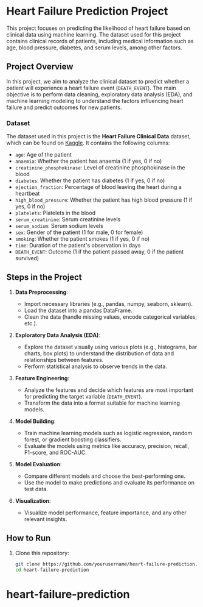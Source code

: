 # Heart Failure Prediction Project

This project focuses on predicting the likelihood of heart failure based on clinical data using machine learning. The dataset used for this project contains clinical records of patients, including medical information such as age, blood pressure, diabetes, and serum levels, among other factors.

## Project Overview

In this project, we aim to analyze the clinical dataset to predict whether a patient will experience a heart failure event (`DEATH_EVENT`). The main objective is to perform data cleaning, exploratory data analysis (EDA), and machine learning modeling to understand the factors influencing heart failure and predict outcomes for new patients.

### Dataset
The dataset used in this project is the **Heart Failure Clinical Data** dataset, which can be found on [Kaggle](https://www.kaggle.com/datasets/andrewmvd/heart-failure-clinical-data). It contains the following columns:
- `age`: Age of the patient
- `anaemia`: Whether the patient has anaemia (1 if yes, 0 if no)
- `creatinine_phosphokinase`: Level of creatinine phosphokinase in the blood
- `diabetes`: Whether the patient has diabetes (1 if yes, 0 if no)
- `ejection_fraction`: Percentage of blood leaving the heart during a heartbeat
- `high_blood_pressure`: Whether the patient has high blood pressure (1 if yes, 0 if no)
- `platelets`: Platelets in the blood
- `serum_creatinine`: Serum creatinine levels
- `serum_sodium`: Serum sodium levels
- `sex`: Gender of the patient (1 for male, 0 for female)
- `smoking`: Whether the patient smokes (1 if yes, 0 if no)
- `time`: Duration of the patient's observation in days
- `DEATH_EVENT`: Outcome (1 if the patient passed away, 0 if the patient survived)

## Steps in the Project

1. **Data Preprocessing**: 
   - Import necessary libraries (e.g., pandas, numpy, seaborn, sklearn).
   - Load the dataset into a pandas DataFrame.
   - Clean the data (handle missing values, encode categorical variables, etc.).

2. **Exploratory Data Analysis (EDA)**: 
   - Explore the dataset visually using various plots (e.g., histograms, bar charts, box plots) to understand the distribution of data and relationships between features.
   - Perform statistical analysis to observe trends in the data.

3. **Feature Engineering**: 
   - Analyze the features and decide which features are most important for predicting the target variable (`DEATH_EVENT`).
   - Transform the data into a format suitable for machine learning models.

4. **Model Building**: 
   - Train machine learning models such as logistic regression, random forest, or gradient boosting classifiers.
   - Evaluate the models using metrics like accuracy, precision, recall, F1-score, and ROC-AUC.

5. **Model Evaluation**: 
   - Compare different models and choose the best-performing one.
   - Use the model to make predictions and evaluate its performance on test data.

6. **Visualization**: 
   - Visualize model performance, feature importance, and any other relevant insights.

## How to Run

1. Clone this repository:
   ```bash
   git clone https://github.com/yourusername/heart-failure-prediction.git
   cd heart-failure-prediction
# heart-failure-prediction
